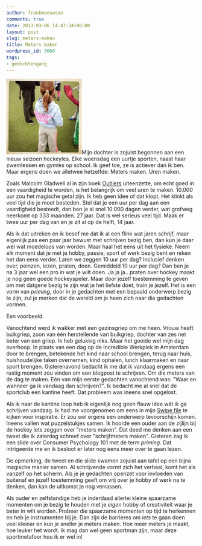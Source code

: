 ```yaml
---
author: frankmeeuwsen
comments: true
date: 2013-03-06 14:47:34+00:00
layout: post
slug: meters-maken
title: Meters maken
wordpress_id: 3060
tags:
- gedachtengang
---
```


![Hockeyplezier](../images/uploadimages/1362581206.jpg)Mijn dochter is zojuist begonnen aan een nieuw seizoen hockeyles. Elke woensdag een uurtje sporten, naast haar zwemlessen en gymles op school. Ik geef toe, ze is actiever dan ik ben. Maar ergens doen we alletwee hetzelfde: Meters maken. Uren maken.  

Zoals Malcolm Gladwell al in zijn boek [Outliers](http://en.wikipedia.org/wiki/Outliers_(book)) uiteenzette, om echt goed in een vaardigheid te worden, is het belangrijk om veel uren te maken. 10.000 uur zou het magische getal zijn. Ik heb geen idee of dat klopt. Het klinkt als veel tijd die je moet besteden. Stel dat je een uur per dag aan een vaardigheid besteedt, dan ben je al snel 10.000 dagen verder, wat grofweg neerkomt op 333 maanden. 27 jaar. Dat is wel serieus veel tijd. Maak er twee uur per dag van en je zit al op de helft, 14 jaar. 





Als ik dat uitreken en ik besef me dat ik al een flink wat jaren schrijf, maar eigenlijk pas een paar jaar bewust met schrijven bezig ben, dan kun je daar wel wat moedeloos van worden. Maar haal het eens uit het fysieke. Neem elk moment dat je met je hobby, passie, sport of werk bezig bent en reken het dan eens verder. Laten we zeggen 10 uur per dag? Inclusief denken over, peinzen, lezen, praten, doen. Gemiddeld 10 uur per dag? Dan ben je na 3 jaar wel een pro in wat je wilt doen. Ja ja ja…praten over hockey maakt je nog geen goede hockeyspeler. Maar door jezelf toestemming te geven om met datgene bezig te zijn wat je het liefste doet, train je jezelf. Het is een vorm van _priming_, door in je gedachten met een bepaald onderwerp bezig te zijn, zul je merken dat de wereld om je heen zich naar die gedachten vormen.





Een voorbeeld.





Vanochtend werd ik wakker met een gezinsgriep om me heen. Vrouw heeft buikgriep, zoon van één herstellende van buikgriep, dochter van zes net beter van een griep. Ik heb gelukkig niks. Maar het gooide wel mijn dag overhoop. In plaats van een dag op de Incredible Werkplek in Amsterdam door te brengen, betekende het kind naar school brengen, terug naar huis, huishoudelijke taken overnemen, kind ophalen, lunch klaarmaken en naar sport brengen.  Gisterenavond bedacht ik me dat ik vandaag ergens een rustig moment zou vinden om een blogpost te schrijven. Om die meters van de dag te maken. Eén van mijn eerste gedachten vanochtend was: "Waar en wanneer ga ik vandaag dan schrijven?". Ik bedacht me al snel dat de sportclub een kantine heeft. Dat probleem was ineens snel opgelost.   

Als ik naar de kantine loop heb ik eigenlijk nog geen flauw idee wát ik ga schrijven vandaag. Ik had me voorgenomen om eens in mijn [Swipe file](/mijn-swipe-file-is-een-zooitje/) te kijken voor inspiratie. Er zou wel ergens een onderwerp tevoorschijn komen. Ineens vallen wat puzzelstukjes samen. Ik hoorde een ouder aan de zijlijn bij de hockey iets zeggen over "meters maken". Dat deed me denken aan een tweet die ik zaterdag schreef over "schrijfmeters maken". Gisteren zag ik een slide over Consumer Psychology 101 met de term _priming_. Dat intrigeerde me en ik besloot er later nog eens meer over te gaan lezen. 





De opmerking, de tweet en die slide kwamen zojuist aan tafel op een bijna magische manier samen. Al schrijvende vormt zich het verhaal, komt het als vanzelf op het scherm. Als je je gedachten openzet voor invloeden van buitenaf en jezelf toestemming geeft om vrij over je hobby of werk na te denken, dan kan de uitkomst je nog verrassen. 





Als ouder en zelfstandige heb je inderdaad allerlei kleine spaarzame momenten om je bezig te houden met je _eigen_ hobby of creativiteit waar je beter in wilt worden. Probeer die spaarzame momenten op tijd te herkennen en heb je instrumenten bij je. Dan zijn de barrieres om _iets_ te gaan doen veel kleiner en kun je sneller je meters maken. Hoe meer meters je maakt, hoe leuker het wordt. Ik mag dan wel geen sportman zijn, maar deze sportmetafoor hou ik er wel in!
